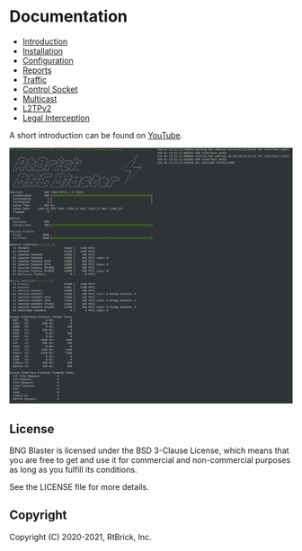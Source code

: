 # Documentation

- [Introduction](intro)
- [Installation](install)
- [Configuration](config)
- [Reports](reports)
- [Traffic](traffic)
- [Control Socket](ctrl)
- [Multicast](multicast)
- [L2TPv2](li)
- [Legal Interception](li)

A short introduction can be found on [YouTube](https://youtu.be/EHJ70p0_Sw0 "BNG Blaster").

![BBL Interactive](images/bbl_interactive.png "BNG Blaster (Interactive Mode)")

## License

BNG Blaster is licensed under the BSD 3-Clause License, which means that you are free to get and use it for 
commercial and non-commercial purposes as long as you fulfill its conditions.

See the LICENSE file for more details.

## Copyright

Copyright (C) 2020-2021, RtBrick, Inc.

